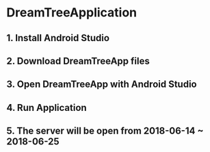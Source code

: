 # DreamTreeApplication

## 1. Install Android Studio

## 2. Download DreamTreeApp files

## 3. Open DreamTreeApp with Android Studio

## 4. Run Application

## 5. The server will be open from 2018-06-14 ~ 2018-06-25
